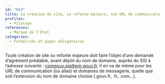 ```yaml
---
id: "013"
title: La création du site, sa refonte majeure, son URL de communication et ses domaines de messagerie ont fait l'objet d'une demande d'agrément auprès du service d'information du Gouvernement (SIG).
profiles:
  - Pilotage
references:
  - Marque de l’État
categories:
  - Formalités et pages obligatoires
---
```


Toute création de site ou refonte majeure doit faire l’objet d’une demande d’agrément préalable, avant dépôt du nom de domaine, auprès du SIG à l’adresse suivante : comgouv.sig@pm.gouv.fr. Il en va de même pour les URL de communication (ou alias) et domaines de messagerie, quelle que soit l’extension du nom de domaine choisie (.gouv.fr, .fr, .com…).


